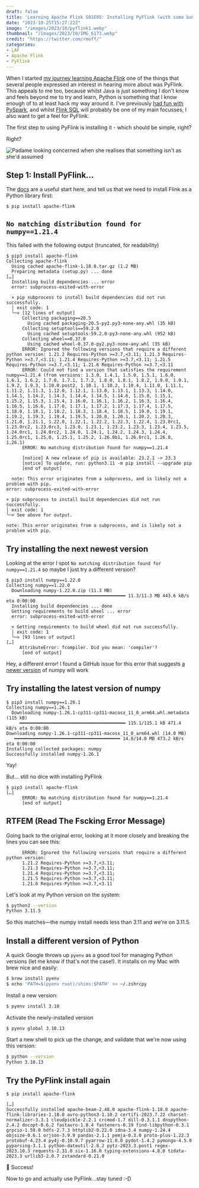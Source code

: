 ```yaml
---
draft: false
title: 'Learning Apache Flink S01E05: Installing PyFlink (with some bumps along the way)'
date: "2023-10-25T15:27:22Z"
image: "/images/2023/10/pyflink1.webp"
thumbnail: "/images/2023/10/IMG_6173.webp"
credit: "https://twitter.com/rmoff/"
categories:
- LAF
- Apache Flink
- PyFlink
---
```


When I started [my journey learning Apache Flink](/categories/laf/) one of the things that several people expressed an interest in hearing more about was PyFlink.  This appeals to me too, because whilst Java is just something I don't know and feels beyond me to try and learn, Python is something that I know enough of to at least hack my way around it. I've previously [had fun with PySpark](/2022/09/16/data-engineering-in-2022-exploring-lakefs-with-jupyter-and-pyspark/), and whilst [Flink SQL](/categories/flink-sql/) will probably be one of my main focusses, I also want to get a feel for PyFlink. 

The first step to using PyFlink is installing it - which should be simple, right? 

<!--more-->

Right? 

![Padame looking concerned when she realises that something isn't as she'd assumed](/images/2023/10/padame.webp)

## Step 1: Install PyFlink…

The [docs](https://nightlies.apache.org/flink/flink-docs-release-1.15/docs/dev/python/datastream_tutorial/#how-to-follow-along) are a useful start here, and tell us that we need to install Flink as a Python library first: 

```
$ pip install apache-flink
```

## `No matching distribution found for numpy==1.21.4`

This failed with the following output (truncated, for readability)

```
$ pip3 install apache-flink
Collecting apache-flink
  Using cached apache-flink-1.18.0.tar.gz (1.2 MB)
  Preparing metadata (setup.py) ... done
[…]
  Installing build dependencies ... error
  error: subprocess-exited-with-error

  × pip subprocess to install build dependencies did not run successfully.
  │ exit code: 1
  ╰─> [12 lines of output]
      Collecting packaging==20.5
        Using cached packaging-20.5-py2.py3-none-any.whl (35 kB)
      Collecting setuptools==59.2.0
        Using cached setuptools-59.2.0-py3-none-any.whl (952 kB)
      Collecting wheel==0.37.0
        Using cached wheel-0.37.0-py2.py3-none-any.whl (35 kB)
      ERROR: Ignored the following versions that require a different python version: 1.21.2 Requires-Python >=3.7,<3.11; 1.21.3 Requires-Python >=3.7,<3.11; 1.21.4 Requires-Python >=3.7,<3.11; 1.21.5 Requires-Python >=3.7,<3.11; 1.21.6 Requires-Python >=3.7,<3.11
      ERROR: Could not find a version that satisfies the requirement numpy==1.21.4 (from versions: 1.3.0, 1.4.1, 1.5.0, 1.5.1, 1.6.0, 1.6.1, 1.6.2, 1.7.0, 1.7.1, 1.7.2, 1.8.0, 1.8.1, 1.8.2, 1.9.0, 1.9.1, 1.9.2, 1.9.3, 1.10.0.post2, 1.10.1, 1.10.2, 1.10.4, 1.11.0, 1.11.1, 1.11.2, 1.11.3, 1.12.0, 1.12.1, 1.13.0, 1.13.1, 1.13.3, 1.14.0, 1.14.1, 1.14.2, 1.14.3, 1.14.4, 1.14.5, 1.14.6, 1.15.0, 1.15.1, 1.15.2, 1.15.3, 1.15.4, 1.16.0, 1.16.1, 1.16.2, 1.16.3, 1.16.4, 1.16.5, 1.16.6, 1.17.0, 1.17.1, 1.17.2, 1.17.3, 1.17.4, 1.17.5, 1.18.0, 1.18.1, 1.18.2, 1.18.3, 1.18.4, 1.18.5, 1.19.0, 1.19.1, 1.19.2, 1.19.3, 1.19.4, 1.19.5, 1.20.0, 1.20.1, 1.20.2, 1.20.3, 1.21.0, 1.21.1, 1.22.0, 1.22.1, 1.22.2, 1.22.3, 1.22.4, 1.23.0rc1, 1.23.0rc2, 1.23.0rc3, 1.23.0, 1.23.1, 1.23.2, 1.23.3, 1.23.4, 1.23.5, 1.24.0rc1, 1.24.0rc2, 1.24.0, 1.24.1, 1.24.2, 1.24.3, 1.24.4, 1.25.0rc1, 1.25.0, 1.25.1, 1.25.2, 1.26.0b1, 1.26.0rc1, 1.26.0, 1.26.1)
      ERROR: No matching distribution found for numpy==1.21.4

      [notice] A new release of pip is available: 23.2.1 -> 23.3
      [notice] To update, run: python3.11 -m pip install --upgrade pip
      [end of output]

  note: This error originates from a subprocess, and is likely not a problem with pip.
error: subprocess-exited-with-error

× pip subprocess to install build dependencies did not run successfully.
│ exit code: 1
╰─> See above for output.

note: This error originates from a subprocess, and is likely not a problem with pip.
```

## Try installing the next newest version

Looking at the error I spot `No matching distribution found for numpy==1.21.4` so maybe I just try a different version? 

```
$ pip3 install numpy==1.22.0
Collecting numpy==1.22.0
  Downloading numpy-1.22.0.zip (11.3 MB)
     ━━━━━━━━━━━━━━━━━━━━━━━━━━━━━━━━━━━━━━━━ 11.3/11.3 MB 443.6 kB/s eta 0:00:00
  Installing build dependencies ... done
  Getting requirements to build wheel ... error
  error: subprocess-exited-with-error

  × Getting requirements to build wheel did not run successfully.
  │ exit code: 1
  ╰─> [93 lines of output]
[…]
     AttributeError: fcompiler. Did you mean: 'compiler'?
      [end of output]
```

Hey, a different error! I found a GitHub issue for this error that suggests [a newer version](https://github.com/pypa/setuptools/issues/3549#issuecomment-1709347140) of numpy will work

## Try installing the latest version of numpy

```
$ pip3 install numpy==1.26.1
Collecting numpy==1.26.1
  Downloading numpy-1.26.1-cp311-cp311-macosx_11_0_arm64.whl.metadata (115 kB)
     ━━━━━━━━━━━━━━━━━━━━━━━━━━━━━━━━━━━━━━━━ 115.1/115.1 kB 471.4 kB/s eta 0:00:00
Downloading numpy-1.26.1-cp311-cp311-macosx_11_0_arm64.whl (14.0 MB)
   ━━━━━━━━━━━━━━━━━━━━━━━━━━━━━━━━━━━━━━━━ 14.0/14.0 MB 473.2 kB/s eta 0:00:00
Installing collected packages: numpy
Successfully installed numpy-1.26.1

```

Yay! 

But… still no dice with installing PyFlink

```
$ pip3 install apache-flink
[…]
      ERROR: No matching distribution found for numpy==1.21.4
      [end of output]
```

## RTFEM (Read The Fscking Error Message)

Going back to the original error, looking at it more closely and breaking the lines you can see this: 

```
      ERROR: Ignored the following versions that require a different python version: 
	  1.21.2 Requires-Python >=3.7,<3.11; 
	  1.21.3 Requires-Python >=3.7,<3.11; 
      1.21.4 Requires-Python >=3.7,<3.11; 
      1.21.5 Requires-Python >=3.7,<3.11; 
      1.21.6 Requires-Python >=3.7,<3.11
```

Let's look at my Python version on the system: 

```bash
$ python3 --version
Python 3.11.5
```

So this matches—the numpy install needs less than 3.11 and we're on 3.11.5. 

## Install a different version of Python

A quick Google throws up `pyenv` as a good tool for managing Python versions (let me know if that's not the case!). It installs on my Mac with brew nice and easily: 

```bash
$ brew install pyenv
$ echo 'PATH=$(pyenv root)/shims:$PATH' >> ~/.zshrcpy
```

Install a new version:

```bash
$ pyenv install 3.10
```

Activate the newly-installed version

```shell
$ pyenv global 3.10.13
```

Start a new shell to pick up the change, and validate that we're now using this version:

```bash
$ python --version
Python 3.10.13
```

## Try the PyFlink install again

```
$ pip install apache-flink

[…]
Successfully installed apache-beam-2.48.0 apache-flink-1.18.0 apache-flink-libraries-1.18.0 avro-python3-1.10.2 certifi-2023.7.22 charset-normalizer-3.3.1 cloudpickle-2.2.1 crcmod-1.7 dill-0.3.1.1 dnspython-2.4.2 docopt-0.6.2 fastavro-1.8.4 fasteners-0.19 find-libpython-0.3.1 grpcio-1.59.0 hdfs-2.7.3 httplib2-0.22.0 idna-3.4 numpy-1.24.4 objsize-0.6.1 orjson-3.9.9 pandas-2.1.1 pemja-0.3.0 proto-plus-1.22.3 protobuf-4.23.4 py4j-0.10.9.7 pyarrow-11.0.0 pydot-1.4.2 pymongo-4.5.0 pyparsing-3.1.1 python-dateutil-2.8.2 pytz-2023.3.post1 regex-2023.10.3 requests-2.31.0 six-1.16.0 typing-extensions-4.8.0 tzdata-2023.3 urllib3-2.0.7 zstandard-0.21.0

```

👏 Success! 

Now to go and actually use PyFlink…stay tuned :-D